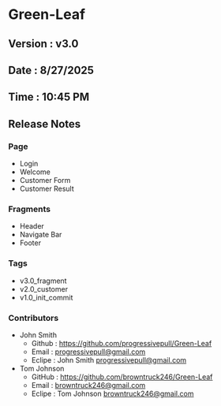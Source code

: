 # Green-Leaf

## Version : v3.0
## Date : 8/27/2025 
## Time : 10:45 PM

## Release Notes

### Page
* Login
* Welcome
* Customer Form
* Customer Result
	
### Fragments
* Header
* Navigate Bar
* Footer
	
### Tags
* v3.0_fragment
* v2.0_customer
* v1.0_init_commit
	
### Contributors
* John Smith
	- Github : https://github.com/progressivepull/Green-Leaf       
	- Email : progressivepull@gmail.com  
	- Eclipe : John Smith <progressivepull@gmail.com>   
* Tom Johnson
	- GitHub : https://github.com/browntruck246/Green-Leaf        
	- Email : browntruck246@gmail.com     
	- Eclipe : Tom Johnson <browntruck246@gmail.com>     
	
